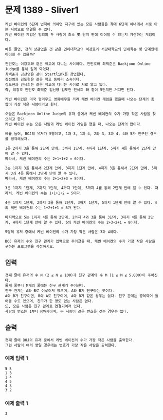 # 문제 1389 - Sliver1
    케빈 베이컨의 6단계 법칙에 의하면 지구에 있는 모든 사람들은 최대 6단계 이내에서 서로 아는 사람으로 연결될 수 있다. 
    케빈 베이컨 게임은 임의의 두 사람이 최소 몇 단계 만에 이어질 수 있는지 계산하는 게임이다.
    
    예를 들면, 전혀 상관없을 것 같은 인하대학교의 이강호와 서강대학교의 민세희는 몇 단계만에 이어질 수 있을까?
    
    천민호는 이강호와 같은 학교에 다니는 사이이다. 천민호와 최백준은 Baekjoon Online Judge를 통해 알게 되었다. 
    최백준과 김선영은 같이 Startlink를 창업했다. 
    김선영과 김도현은 같은 학교 동아리 소속이다. 
    김도현과 민세희는 같은 학교에 다니는 사이로 서로 알고 있다.
    즉, 이강호-천민호-최백준-김선영-김도현-민세희 와 같이 5단계만 거치면 된다.
    
    케빈 베이컨은 미국 헐리우드 영화배우들 끼리 케빈 베이컨 게임을 했을때 나오는 단계의 총 합이 가장 적은 사람이라고 한다.
    
    오늘은 Baekjoon Online Judge의 유저 중에서 케빈 베이컨의 수가 가장 작은 사람을 찾으려고 한다. 
    케빈 베이컨 수는 모든 사람과 케빈 베이컨 게임을 했을 때, 나오는 단계의 합이다.
    
    예를 들어, BOJ의 유저가 5명이고, 1과 3, 1과 4, 2와 3, 3과 4, 4와 5가 친구인 경우를 생각해보자.
    
    1은 2까지 3을 통해 2단계 만에, 3까지 1단계, 4까지 1단계, 5까지 4를 통해서 2단계 만에 알 수 있다. 
    따라서, 케빈 베이컨의 수는 2+1+1+2 = 6이다.
    
    2는 1까지 3을 통해서 2단계 만에, 3까지 1단계 만에, 4까지 3을 통해서 2단계 만에, 5까지 3과 4를 통해서 3단계 만에 알 수 있다. 
    따라서, 케빈 베이컨의 수는 2+1+2+3 = 8이다.
    
    3은 1까지 1단계, 2까지 1단계, 4까지 1단계, 5까지 4를 통해 2단계 만에 알 수 있다. 따라서, 케빈 베이컨의 수는 1+1+1+2 = 5이다.
    
    4는 1까지 1단계, 2까지 3을 통해 2단계, 3까지 1단계, 5까지 1단계 만에 알 수 있다. 4의 케빈 베이컨의 수는 1+2+1+1 = 5가 된다.
    
    마지막으로 5는 1까지 4를 통해 2단계, 2까지 4와 3을 통해 3단계, 3까지 4를 통해 2단계, 4까지 1단계 만에 알 수 있다. 5의 케빈 베이컨의 수는 2+3+2+1 = 8이다.
    
    5명의 유저 중에서 케빈 베이컨의 수가 가장 작은 사람은 3과 4이다.
    
    BOJ 유저의 수와 친구 관계가 입력으로 주어졌을 때, 케빈 베이컨의 수가 가장 작은 사람을 구하는 프로그램을 작성하시오.

## 입력
    첫째 줄에 유저의 수 N (2 ≤ N ≤ 100)과 친구 관계의 수 M (1 ≤ M ≤ 5,000)이 주어진다. 
    둘째 줄부터 M개의 줄에는 친구 관계가 주어진다. 
    친구 관계는 A와 B로 이루어져 있으며, A와 B가 친구라는 뜻이다. 
    A와 B가 친구이면, B와 A도 친구이며, A와 B가 같은 경우는 없다. 친구 관계는 중복되어 들어올 수도 있으며, 친구가 한 명도 없는 사람은 없다. 
    또, 모든 사람은 친구 관계로 연결되어져 있다. 
    사람의 번호는 1부터 N까지이며, 두 사람이 같은 번호를 갖는 경우는 없다.

## 출력
    첫째 줄에 BOJ의 유저 중에서 케빈 베이컨의 수가 가장 작은 사람을 출력한다. 
    그런 사람이 여러 명일 경우에는 번호가 가장 작은 사람을 출력한다.

### 예제 입력 1
    5 5
    1 3
    1 4
    4 5
    4 3
    3 2
### 예제 출력 1
    3